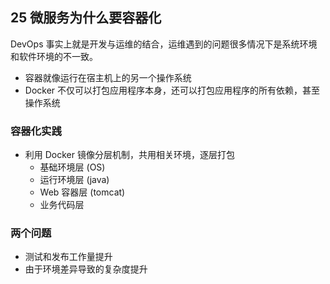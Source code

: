 ## 25 微服务为什么要容器化

DevOps 事实上就是开发与运维的结合，运维遇到的问题很多情况下是系统环境和软件环境的不一致。

- 容器就像运行在宿主机上的另一个操作系统
- Docker 不仅可以打包应用程序本身，还可以打包应用程序的所有依赖，甚至操作系统

### 容器化实践

- 利用 Docker 镜像分层机制，共用相关环境，逐层打包
  - 基础环境层 (OS)
  - 运行环境层 (java)
  - Web 容器层 (tomcat)
  - 业务代码层

### 两个问题

- 测试和发布工作量提升
- 由于环境差异导致的复杂度提升
